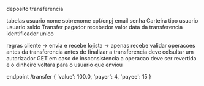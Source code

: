deposito
transferencia

tabelas 
usuario
    nome
    sobrenome
    cpf/cnpj
    email
    senha
Carteira
    tipo usuario
    usuario
    saldo
Transfer
    pagador
    recebedor
    valor
    data da transferencia
    identificador unico



regras
cliente -> envia e recebe
lojista -> apenas recebe 
validar operacoes antes da transferencia
antes de finalizar a transferencia deve colsultar um autorizador GET
em caso de insconsistencia a operacao deve ser revertida e o dinheiro voltara para o usuario que enviou

endpoint
/transfer
{
'value': 100.0,
'payer': 4,
'payee': 15
}
